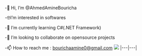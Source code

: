 -👋 Hi, I’m @AhmedAmineBouricha

-🤓I’m interested in softwares

-🌱 I’m currently learning C#(.NET Framework)

-💞 I’m looking to collaborate on opensource projects

-📫 How to reach me : bourichaamine0@gmail.com
<img src="https://github-readme-stats.vercel.app/api?username=ahmedamine12&&show_icons=true&count_private=true&theme=radical"/>
|---|---|
